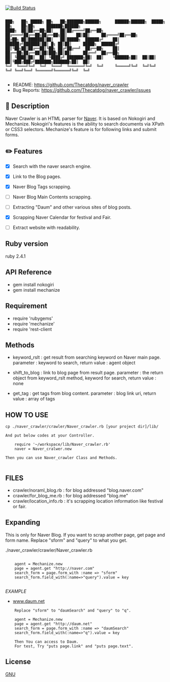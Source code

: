 [![Build Status](https://travis-ci.org/Thecatdog/naver_crawler.png?branch=master)](https://travis-ci.org/Thecatdog/naver_crawler)
 ```

███╗   ██╗ █████╗ ██╗   ██╗███████╗██████╗      ██████╗██████╗  █████╗ ██╗    ██╗██╗     ███████╗██████╗ 
████╗  ██║██╔══██╗██║   ██║██╔════╝██╔══██╗    ██╔════╝██╔══██╗██╔══██╗██║    ██║██║     ██╔════╝██╔══██╗
██╔██╗ ██║███████║██║   ██║█████╗  ██████╔╝    ██║     ██████╔╝███████║██║ █╗ ██║██║     █████╗  ██████╔╝
██║╚██╗██║██╔══██║╚██╗ ██╔╝██╔══╝  ██╔══██╗    ██║     ██╔══██╗██╔══██║██║███╗██║██║     ██╔══╝  ██╔══██╗
██║ ╚████║██║  ██║ ╚████╔╝ ███████╗██║  ██║    ╚██████╗██║  ██║██║  ██║╚███╔███╔╝███████╗███████╗██║  ██║
╚═╝  ╚═══╝╚═╝  ╚═╝  ╚═══╝  ╚══════╝╚═╝  ╚═╝     ╚═════╝╚═╝  ╚═╝╚═╝  ╚═╝ ╚══╝╚══╝ ╚══════╝╚══════╝╚═╝  ╚═╝
                                                                                                                  
 ```
 

 
* README:       https://github.com/Thecatdog/naver_crawler
* Bug Reports:  https://github.com/Thecatdog/naver_crawler/issues

## :star2: Description

Naver Crawler is an HTML parser for [Naver]("http://naver.com"). It is based on Nokogiri and Mechanize.
Nokogiri's features is the ability to search documents via XPath or CSS3 selectors. 
Mechanize's feature is for following links and submit forms.


## :pencil2: Features

- [x] Search with the naver search engine.
- [x] Link to the Blog pages.
- [x] Naver Blog Tags scrapping.
- [ ] Naver Blog Main Contents scrapping.
- [ ] Extracting "Daum" and other various sites of blog posts.
- [x] Scrapping Naver Calendar for festival and Fair.
- [ ] Extract website with readability.


## Ruby version 

ruby 2.4.1

## API Reference

* gem install nokogiri
* gem install mechanize

## Requirement

* require 'rubygems'
* require 'mechanize'
* require 'rest-client

## Methods
 
* keyword_rslt : get result from searching keyword on Naver main page.
		 parameter : keyword to search,
		 return value : agent object
                
* shift_to_blog : link to blog page from result page.
                  parameter : the return object from keyword_rslt method, keyword for search,
                  return value : none        
                  
* get_tag : get tags from blog content.
            parameter : blog link uri,
            return value : array of tags

## HOW TO USE

```
cp ./naver_crawler/crawler/Naver_crawler.rb [your project dir]/lib/

And put below codes at your Controller.

	require '~/workspace/lib/Naver_crawler.rb'
	naver = Naver_cralwer.new

Then you can use Naver_crawler Class and Methods.


```

## FILES

* crawler/noraml_blog.rb : for blog addressed "blog.naver.com"
* crawler/for_blog_me.rb : for blog addressed "blog.me"
* crawler/location_info.rb : it's scrapping location information like festival or fair.


## Expanding

This is only for Naver Blog.
If you want to scrap another page, get page and form name.
Replace "sform" and "query" to what you get.

./naver_crawler/crawler/Naver_crawler.rb
```
   
	agent = Mechanize.new
	page = agent.get "http://naver.com"
	search_form = page.form_with :name => "sform"
	search_form.field_with(:name=>"query").value = key
   
```

_EXAMPLE_
* www.daum.net

```
	Replace "sform" to "daumSearch" and "query" to "q".
	
	agent = Mechanize.new
	page = agent.get "http://daum.net"
	search_form = page.form_with :name => "daumSearch"
	search_form.field_with(:name=>"q").value = key
	
	Then You can access to Daum.
	For test, Try "puts page.link" and "puts page.text".

```


## License

[GNU](https://github.com/Thecatdog/naver_crawler/blob/master/LICENSE)

